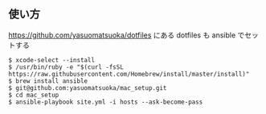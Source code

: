 ## 使い方
https://github.com/yasuomatsuoka/dotfiles にある dotfiles も ansible でセットする
```
$ xcode-select --install
$ /usr/bin/ruby -e "$(curl -fsSL https://raw.githubusercontent.com/Homebrew/install/master/install)"
$ brew install ansible
$ git@github.com:yasuomatsuoka/mac_setup.git
$ cd mac_setup
$ ansible-playbook site.yml -i hosts --ask-become-pass 
```
